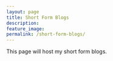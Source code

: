 ```yaml
---
layout: page
title: Short Form Blogs
description: 
feature_image: 
permalink: /short-form-blogs/
---
```


This page will host my short form blogs.